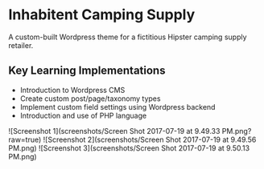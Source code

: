 # Inhabitent Camping Supply

A custom-built Wordpress theme for a fictitious Hipster camping supply retailer.

## Key Learning Implementations

- Introduction to Wordpress CMS
- Create custom post/page/taxonomy types
- Implement custom field settings using Wordpress backend
- Introduction and use of PHP language

![Screenshot 1](screenshots/Screen Shot 2017-07-19 at 9.49.33 PM.png?raw=true)
![Screenshot 2](screenshots/Screen Shot 2017-07-19 at 9.49.56 PM.png)
![Screenshot 3](screenshots/Screen Shot 2017-07-19 at 9.50.13 PM.png)
